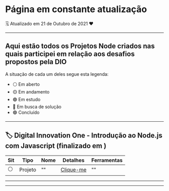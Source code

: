# Página em constante atualização

:spiral_calendar: Atualizado em 21 de Outubro de 2021 :heart:

---------------------------------------------------------------------------------------------------------------------------------------------------------------------------------
## Aqui estão todos os Projetos Node criados nas quais participei em relação aos desafios propostos pela DIO
A situação de cada um deles segue esta legenda: 
- :white_circle: Em aberto
- :yellow_circle: Em andamento
- :purple_circle: Em estudo
- :red_circle: Em busca de solução
- :green_circle: Concluído

---------------------------------------------------------------------------------------------------------------------------------------------------------------------------------
## :label: Digital Innovation One - Introdução ao Node.js com Javascript (finalizado em )



|Sit|Tipo|Nome|Detalhes|Ferramentas|
|---|----|----|--------|-----------|
|:white_circle:|Projeto|"" |<a href="https://github.com/***">Clique-me</a>|""|


---------------------------------------------------------------------------------------------------------------------------------------------------------------------------------


---------------------------------------------------------------------------------------------------------------------------------------------------------------------------------

